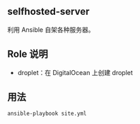 selfhosted-server
-----------------

利用 Ansible 自架各种服务器。

## Role 说明

+ droplet：在 DigitalOcean 上创建 droplet

## 用法

    ansible-playbook site.yml

